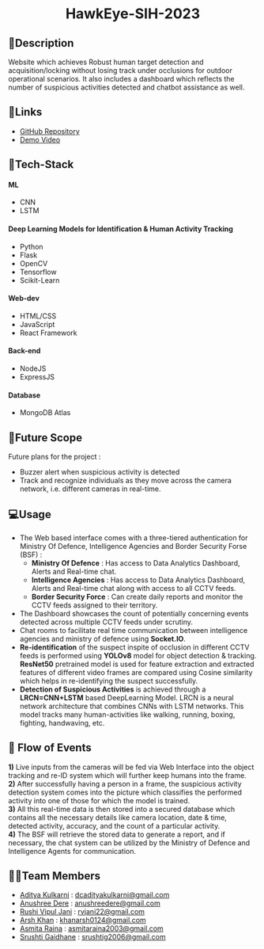 
<h1 align="center" > HawkEye-SIH-2023</h1>

##  📝Description
Website which achieves Robust human target detection and acquisition/locking without losing track under occlusions for outdoor operational scenarios. It also includes a dashboard which reflects the number of suspicious activities detected and chatbot assistance as well.


## 🔗Links
- [GitHub Repository](https://github.com/justaskulkarni/HawkEye-SIH-2023)
- [Demo Video](https://drive.google.com/file/d/1fZC_vwGEmBIr8NUhxDPyR_3u7ei_rAML/view?usp=sharing)


## 🤖Tech-Stack 
#### ML
- CNN 
- LSTM

#### Deep Learning Models for Identification & Human Activity Tracking
- Python
- Flask
- OpenCV
- Tensorflow
- Scikit-Learn

#### Web-dev
- HTML/CSS
- JavaScript
- React Framework

#### Back-end
- NodeJS
- ExpressJS

#### Database
- MongoDB Atlas

## 🔮Future Scope
Future plans for the project :
- Buzzer alert when suspicious activity is detected
- Track and recognize individuals as they move across the camera network, i.e. different cameras in real-time.


## 💻Usage
* The Web based interface comes with a three-tiered authentication for Ministry Of Defence, Intelligence Agencies and Border Security Forse (BSF) :
    * **Ministry Of Defence** : Has access to Data Analytics Dashboard, Alerts and Real-time chat.
    * **Intelligence Agencies** : Has access to Data Analytics Dashboard, Alerts and Real-time chat along with access to all CCTV feeds.
    * **Border Security Force** : Can create daily reports and monitor the CCTV feeds assigned to their territory.
* The Dashboard showcases the count of potentially concerning events detected across multiple CCTV feeds under scrutiny.
* Chat rooms to facilitate real time communication between intelligence agencies and ministry of defence using **Socket.IO**.
* **Re-identification** of the suspect inspite of occlusion in different CCTV feeds is performed using **YOLOv8** model for object detection & tracking. **ResNet50** pretrained model is used for feature extraction and extracted features of different video frames are compared using Cosine similarity which helps in re-identifying the suspect successfully.
* **Detection of Suspicious Activities** is achieved through a **LRCN=CNN+LSTM** based DeepLearning Model. LRCN is a neural network architecture that combines CNNs with LSTM networks.  This model tracks many human-activities like walking, running, boxing, fighting, handwaving, etc.

## 🚀 Flow of Events
**1)** Live inputs from the cameras will be fed via Web Interface into the object tracking and re-ID system which will further keep humans into the frame.\
 **2)** After successfully having a person in a frame, the suspicious activity detection system comes into the picture which classifies the performed activity into one of those for which the model is trained.\
 **3)** All this real-time data is then stored into a secured database which contains all the necessary details like camera location, date & time, detected activity, accuracy, and the count of a particular activity.\
**4)** The BSF will retrieve the stored data to generate a report, and if necessary, the chat system can be utilized by the Ministry of Defence and Intelligence Agents for communication.


## 👨‍💻Team Members
- [Aditya Kulkarni](https://github.com/justaskulkarni) : dcadityakulkarni@gmail.com
- [Anushree Dere](https://github.com/AnushreeDere) : anushreedere@gmail.com
- [Rushi Vipul Jani](https://github.com/R-V-J) : rvjani22@gmail.com
- [Arsh Khan](https://github.com/Arsh-Khan) : khanarsh0124@gmail.com
- [Asmita Raina](https://github.com/AsmitaRaina) : asmitaraina2003@gmail.com
- [Srushti Gaidhane](https://github.com/SrushtiGaidhane) : srushtig2006@gmail.com


